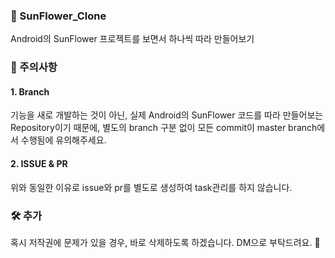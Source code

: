 ### 📌 SunFlower_Clone
Android의 SunFlower 프로젝트를 보면서 하나씩 따라 만들어보기

### 🌹 주의사항
#### 1. Branch
기능을 새로 개발하는 것이 아닌, 실제 Android의 SunFlower 코드를 따라 만들어보는 Repository이기 때문에,
별도의 branch 구분 없이 모든 commit이 master branch에서 수행됨에 유의해주세요.

#### 2. ISSUE & PR
위와 동일한 이유로 issue와 pr를 별도로 생성하여 task관리를 하지 않습니다.

### 🛠 추가
혹시 저작권에 문제가 있을 경우, 바로 삭제하도록 하겠습니다.
DM으로 부탁드려요. 🤗
